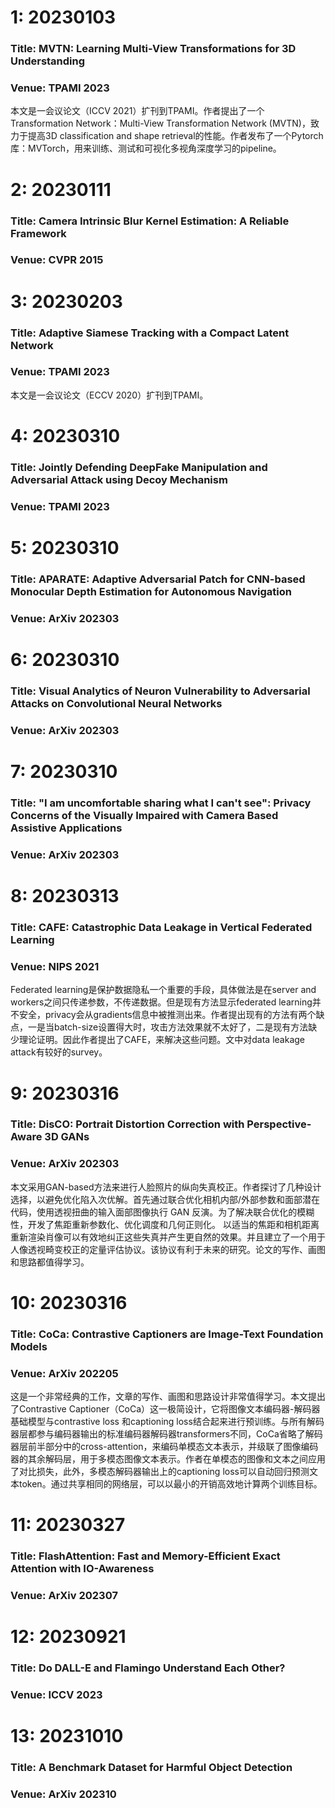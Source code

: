 # 1: 20230103
### Title: MVTN: Learning Multi-View Transformations for 3D Understanding
### Venue: TPAMI 2023
本文是一会议论文（ICCV 2021）扩刊到TPAMI。作者提出了一个Transformation Network：Multi-View Transformation Network (MVTN)，致力于提高3D classification and shape retrieval的性能。作者发布了一个Pytorch库：MVTorch，用来训练、测试和可视化多视角深度学习的pipeline。
# 2: 20230111
### Title: Camera Intrinsic Blur Kernel Estimation: A Reliable Framework
### Venue: CVPR 2015
# 3: 20230203
### Title: Adaptive Siamese Tracking with a Compact Latent Network
### Venue: TPAMI 2023
本文是一会议论文（ECCV 2020）扩刊到TPAMI。
# 4: 20230310
### Title: Jointly Defending DeepFake Manipulation and Adversarial Attack using Decoy Mechanism
### Venue: TPAMI 2023

# 5: 20230310
### Title: APARATE: Adaptive Adversarial Patch for CNN-based Monocular Depth Estimation for Autonomous Navigation
### Venue: ArXiv 202303


# 6: 20230310
### Title: Visual Analytics of Neuron Vulnerability to Adversarial Attacks on Convolutional Neural Networks
### Venue: ArXiv 202303

# 7: 20230310
### Title: "I am uncomfortable sharing what I can't see": Privacy Concerns of the Visually Impaired with Camera Based Assistive Applications
### Venue: ArXiv 202303

# 8: 20230313
### Title: CAFE: Catastrophic Data Leakage in Vertical Federated Learning
### Venue: NIPS 2021
Federated learning是保护数据隐私一个重要的手段，具体做法是在server and workers之间只传递参数，不传递数据。但是现有方法显示federated learning并不安全，privacy会从gradients信息中被推测出来。作者提出现有的方法有两个缺点，一是当batch-size设置得大时，攻击方法效果就不太好了，二是现有方法缺少理论证明。因此作者提出了CAFE，来解决这些问题。文中对data leakage attack有较好的survey。
# 9: 20230316
### Title: DisCO: Portrait Distortion Correction with Perspective-Aware 3D GANs
### Venue: ArXiv 202303
本文采用GAN-based方法来进行人脸照片的纵向失真校正。作者探讨了几种设计选择，以避免优化陷入次优解。首先通过联合优化相机内部/外部参数和面部潜在代码，使用透视扭曲的输入面部图像执行 GAN 反演。为了解决联合优化的模糊性，开发了焦距重新参数化、优化调度和几何正则化。 以适当的焦距和相机距离重新渲染肖像可以有效地纠正这些失真并产生更自然的效果。并且建立了一个用于人像透视畸变校正的定量评估协议。该协议有利于未来的研究。论文的写作、画图和思路都值得学习。
# 10: 20230316
### Title: CoCa: Contrastive Captioners are Image-Text Foundation Models
### Venue: ArXiv 202205
这是一个非常经典的工作，文章的写作、画图和思路设计非常值得学习。本文提出了Contrastive Captioner（CoCa）这一极简设计，它将图像文本编码器-解码器基础模型与contrastive loss 和captioning loss结合起来进行预训练。与所有解码器层都参与编码器输出的标准编码器解码器transformers不同，CoCa省略了解码器层前半部分中的cross-attention，来编码单模态文本表示，并级联了图像编码器的其余解码层，用于多模态图像文本表示。作者在单模态的图像和文本之间应用了对比损失，此外，多模态解码器输出上的captioning loss可以自动回归预测文本token。通过共享相同的网络层，可以以最小的开销高效地计算两个训练目标。
# 11: 20230327
### Title: FlashAttention: Fast and Memory-Efficient Exact Attention with IO-Awareness
### Venue: ArXiv 202307

# 12: 20230921
### Title: Do DALL-E and Flamingo Understand Each Other?
### Venue: ICCV 2023


# 13: 20231010
### Title: A Benchmark Dataset for Harmful Object Detection
### Venue: ArXiv 202310










